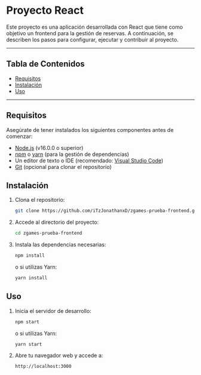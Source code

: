 # Proyecto React

Este proyecto es una aplicación desarrollada con React que tiene como objetivo un frontend para la gestión de reservas. A continuación, se describen los pasos para configurar, ejecutar y contribuir al proyecto.

---

## Tabla de Contenidos
- [Requisitos](#requisitos)
- [Instalación](#instalación)
- [Uso](#uso)

---

## Requisitos

Asegúrate de tener instalados los siguientes componentes antes de comenzar:

- [Node.js](https://nodejs.org/) (v16.0.0 o superior)
- [npm](https://www.npmjs.com/) o [yarn](https://yarnpkg.com/) (para la gestión de dependencias)
- Un editor de texto o IDE (recomendado: [Visual Studio Code](https://code.visualstudio.com/))
- [Git](https://git-scm.com/) (opcional para clonar el repositorio)

## Instalación

1. Clona el repositorio:
   ```bash
   git clone https://github.com/iTzJonathanxD/zgames-prueba-frontend.git
   ```

2. Accede al directorio del proyecto:
   ```bash
   cd zgames-prueba-frontend
   ```

3. Instala las dependencias necesarias:
   ```bash
   npm install
   ```
   o si utilizas Yarn:
   ```bash
   yarn install
   ```

## Uso

1. Inicia el servidor de desarrollo:
   ```bash
   npm start
   ```
   o si utilizas Yarn:
   ```bash
   yarn start
   ```

2. Abre tu navegador web y accede a:
   ```
   http://localhost:3000
   ```

